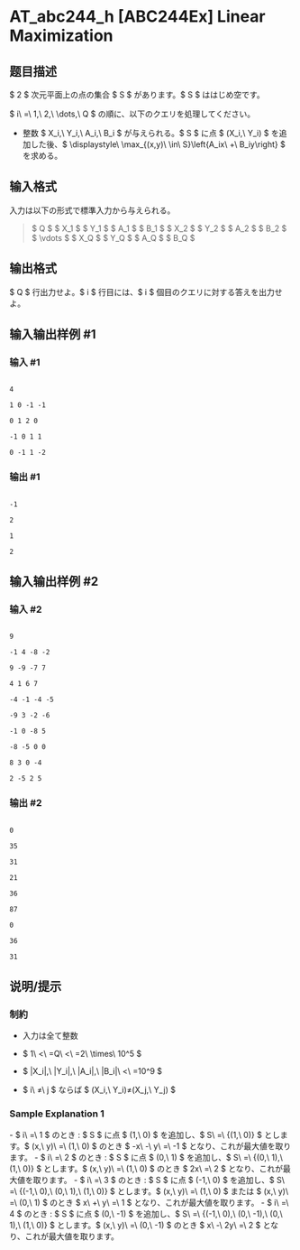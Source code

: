 # AT_abc244_h [ABC244Ex] Linear Maximization

## 题目描述

[problemUrl]: https://atcoder.jp/contests/abc244/tasks/abc244_h

$ 2 $ 次元平面上の点の集合 $ S $ があります。$ S $ ははじめ空です。

$ i\ =\ 1,\ 2,\ \dots,\ Q $ の順に、以下のクエリを処理してください。

- 整数 $ X_i,\ Y_i,\ A_i,\ B_i $ が与えられる。$ S $ に点 $ (X_i,\ Y_i) $ を追加した後、$ \displaystyle\ \max_{(x,y)\ \in\ S}\left\{A_ix\ +\ B_iy\right\} $ を求める。

## 输入格式

入力は以下の形式で標準入力から与えられる。

> $ Q $ $ X_1 $ $ Y_1 $ $ A_1 $ $ B_1 $ $ X_2 $ $ Y_2 $ $ A_2 $ $ B_2 $ $ \vdots $ $ X_Q $ $ Y_Q $ $ A_Q $ $ B_Q $

## 输出格式

$ Q $ 行出力せよ。$ i $ 行目には、$ i $ 個目のクエリに対する答えを出力せよ。

## 输入输出样例 #1

### 输入 #1

```
4
1 0 -1 -1
0 1 2 0
-1 0 1 1
0 -1 1 -2
```

### 输出 #1

```
-1
2
1
2
```

## 输入输出样例 #2

### 输入 #2

```
9
-1 4 -8 -2
9 -9 -7 7
4 1 6 7
-4 -1 -4 -5
-9 3 -2 -6
-1 0 -8 5
-8 -5 0 0
8 3 0 -4
2 -5 2 5
```

### 输出 #2

```
0
35
31
21
36
87
0
36
31
```

## 说明/提示

### 制約

- 入力は全て整数
- $ 1\ <\ =Q\ <\ =2\ \times\ 10^5 $
- $ |X_i|,\ |Y_i|,\ |A_i|,\ |B_i|\ <\ =10^9 $
- $ i\ ≠\ j $ ならば $ (X_i,\ Y_i)≠(X_j,\ Y_j) $

### Sample Explanation 1

\- $ i\ =\ 1 $ のとき : $ S $ に点 $ (1,\ 0) $ を追加し、$ S\ =\ \{(1,\ 0)\} $ とします。$ (x,\ y)\ =\ (1,\ 0) $ のとき $ -x\ -\ y\ =\ -1 $ となり、これが最大値を取ります。 - $ i\ =\ 2 $ のとき : $ S $ に点 $ (0,\ 1) $ を追加し、$ S\ =\ \{(0,\ 1),\ (1,\ 0)\} $ とします。$ (x,\ y)\ =\ (1,\ 0) $ のとき $ 2x\ =\ 2 $ となり、これが最大値を取ります。 - $ i\ =\ 3 $ のとき : $ S $ に点 $ (-1,\ 0) $ を追加し、$ S\ =\ \{(-1,\ 0),\ (0,\ 1),\ (1,\ 0)\} $ とします。$ (x,\ y)\ =\ (1,\ 0) $ または $ (x,\ y)\ =\ (0,\ 1) $ のとき $ x\ +\ y\ =\ 1 $ となり、これが最大値を取ります。 - $ i\ =\ 4 $ のとき : $ S $ に点 $ (0,\ -1) $ を追加し、$ S\ =\ \{(-1,\ 0),\ (0,\ -1),\ (0,\ 1),\ (1,\ 0)\} $ とします。$ (x,\ y)\ =\ (0,\ -1) $ のとき $ x\ -\ 2y\ =\ 2 $ となり、これが最大値を取ります。
